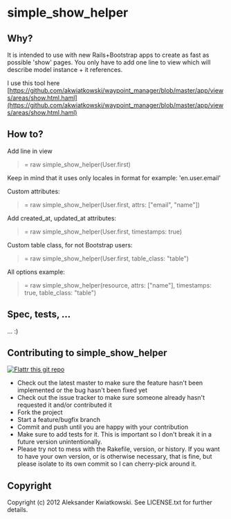 simple\_show\_helper
=======

Why?
-----

It is intended to use with new Rails+Bootstrap apps to create as fast as possible 'show' pages.
You only have to add one line to view which will describe model instance + it references.

I use this tool here [https://github.com/akwiatkowski/waypoint_manager/blob/master/app/views/areas/show.html.haml](https://github.com/akwiatkowski/waypoint_manager/blob/master/app/views/areas/show.html.haml)

How to?
-----

Add line in view

>  = raw simple_show_helper(User.first)

Keep in mind that it uses only locales in format for example: 'en.user.email'

Custom attributes:

>  = raw simple_show_helper(User.first, attrs: ["email", "name"])

Add created_at, updated_at attributes:

>  = raw simple_show_helper(User.first, timestamps: true)

Custom table class, for not Bootstrap users:

>  = raw simple_show_helper(User.first, table_class: "table")

All options example:

>  = raw simple_show_helper(resource, attrs: ["name"], timestamps: true, table_class: "table")


Spec, tests, ...
----------------

... :)


Contributing to simple_show_helper
-------------------------------

[![Flattr this git repo](http://api.flattr.com/button/flattr-badge-large.png)](https://flattr.com/submit/auto?user_id=bobik314&url=https://github.com/akwiatkowski/simple_show_helper&title=simple_show_helper&language=en_GB&tags=github&category=software)

* Check out the latest master to make sure the feature hasn't been implemented or the bug hasn't been fixed yet
* Check out the issue tracker to make sure someone already hasn't requested it and/or contributed it
* Fork the project
* Start a feature/bugfix branch
* Commit and push until you are happy with your contribution
* Make sure to add tests for it. This is important so I don't break it in a future version unintentionally.
* Please try not to mess with the Rakefile, version, or history. If you want to have your own version, or is otherwise necessary, that is fine, but please isolate to its own commit so I can cherry-pick around it.


Copyright
---------

Copyright (c) 2012 Aleksander Kwiatkowski. See LICENSE.txt for
further details.

